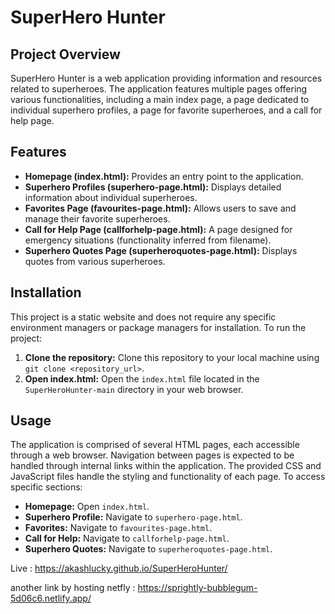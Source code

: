 # SuperHero Hunter

## Project Overview

SuperHero Hunter is a web application providing information and resources related to superheroes.  The application features multiple pages offering various functionalities, including a main index page, a page dedicated to individual superhero profiles, a page for favorite superheroes, and a call for help page.

## Features

* **Homepage (index.html):**  Provides an entry point to the application.
* **Superhero Profiles (superhero-page.html):** Displays detailed information about individual superheroes.
* **Favorites Page (favourites-page.html):** Allows users to save and manage their favorite superheroes.
* **Call for Help Page (callforhelp-page.html):**  A page designed for emergency situations (functionality inferred from filename).
* **Superhero Quotes Page (superheroquotes-page.html):** Displays quotes from various superheroes.

## Installation

This project is a static website and does not require any specific environment managers or package managers for installation.  To run the project:

1. **Clone the repository:**  Clone this repository to your local machine using `git clone <repository_url>`.
2. **Open index.html:** Open the `index.html` file located in the `SuperHeroHunter-main` directory in your web browser.


## Usage

The application is comprised of several HTML pages, each accessible through a web browser.  Navigation between pages is expected to be handled through internal links within the application.  The provided CSS and JavaScript files handle the styling and functionality of each page.  To access specific sections:

* **Homepage:** Open `index.html`.
* **Superhero Profile:** Navigate to `superhero-page.html`.
* **Favorites:** Navigate to `favourites-page.html`.
* **Call for Help:** Navigate to `callforhelp-page.html`.
* **Superhero Quotes:** Navigate to `superheroquotes-page.html`.





Live : https://akashlucky.github.io/SuperHeroHunter/

another link by hosting netfly : https://sprightly-bubblegum-5d06c6.netlify.app/
